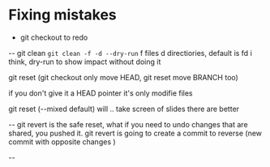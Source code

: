 # Fixing mistakes

- git checkout to redo

--
git clean
`git clean -f -d --dry-run` f files d directiories, default is fd i think, dry-run to show impact without doing it

git reset (git checkout only move HEAD, git reset move BRANCH too)

if you don't give it a HEAD pointer it's only modifie files

git reset (--mixed default) will .. take screen of slides there are better

--
git revert is the safe reset, what if you need to undo changes that are shared, you pushed it. git revert is going to create a commit to reverse (new commit with opposite changes )

--
